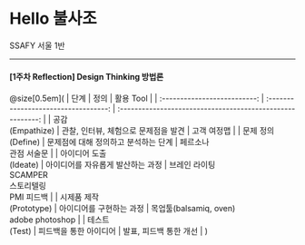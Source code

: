 # Hello 불사조
SSAFY 서울 1반


---

#### [1주차 Reflection] Design Thinking 방법론

@size[0.5em](
|             단계             |                 정의                 |                         활용 Tool                          |
| :--------------------------: | :----------------------------------: | :--------------------------------------------------------: |
|    공감<br />(Empathize)     | 관찰, 인터뷰, 체험으로 문제점을 발견 |                        고객 여정맵                         |
|   문제 정의<br />(Define)    | 문제점에 대해 정의하고 분석하는 단계 |                 페르소나<br />관점 서술문                  |
| 아이디어 도출<br />(Ideate)  |  아이디어를 자유롭게 발산하는 과정   | 브레인 라이팅<br />SCAMPER<br />스토리텔링<br />PMI 피드백 |
| 시제품 제작<br />(Prototype) |       아이디어를 구현하는 과정       |        목업툴(balsamiq, oven)<br />adobe photoshop         |
|      테스트<br />(Test)      |        피드백을 통한 아이디어        |                   발표, 피드백 통한 개선                   |
)

